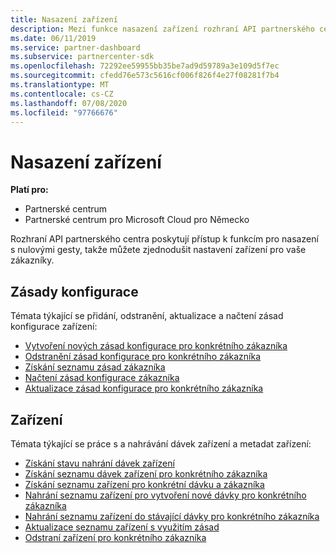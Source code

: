 ```yaml
---
title: Nasazení zařízení
description: Mezi funkce nasazení zařízení rozhraní API partnerského centra patří zásady konfigurace a zařízení.
ms.date: 06/11/2019
ms.service: partner-dashboard
ms.subservice: partnercenter-sdk
ms.openlocfilehash: 72292ee59955bb35be7ad9d59789a3e109d5f7ec
ms.sourcegitcommit: cfedd76e573c5616cf006f826f4e27f08281f7b4
ms.translationtype: MT
ms.contentlocale: cs-CZ
ms.lasthandoff: 07/08/2020
ms.locfileid: "97766676"
---
```

# <a name="device-deployment"></a>Nasazení zařízení

**Platí pro:**

- Partnerské centrum
- Partnerské centrum pro Microsoft Cloud pro Německo

Rozhraní API partnerského centra poskytují přístup k funkcím pro nasazení s nulovými gesty, takže můžete zjednodušit nastavení zařízení pro vaše zákazníky.

## <a name="configuration-policies"></a>Zásady konfigurace

Témata týkající se přidání, odstranění, aktualizace a načtení zásad konfigurace zařízení:

- [Vytvoření nových zásad konfigurace pro konkrétního zákazníka](create-a-new-configuration-policy-for-the-specified-customer.md)
- [Odstranění zásad konfigurace pro konkrétního zákazníka](delete-a-configuration-policy-for-the-specified-customer.md)
- [Získání seznamu zásad zákazníka](get-a-list-of-a-customer-s-policies.md)
- [Načtení zásad konfigurace zákazníka](retrieve-a-customer-s-configuration-policy.md)
- [Aktualizace zásad konfigurace pro konkrétního zákazníka](update-a-configuration-policy-for-the-specified-customer.md)

## <a name="devices"></a>Zařízení

Témata týkající se práce s a nahrávání dávek zařízení a metadat zařízení:

- [Získání stavu nahrání dávek zařízení](get-the-status-of-a-device-batch-upload.md)
- [Získání seznamu dávek zařízení pro konkrétního zákazníka](get-the-list-of-device-batches-for-the-specified-customer.md)
- [Získání seznamu zařízení pro konkrétní dávku a zákazníka](get-a-list-of-devices-for-the-specified-batch-and-customer.md)
- [Nahrání seznamu zařízení pro vytvoření nové dávky pro konkrétního zákazníka](upload-a-list-of-devices-to-create-a-new-batch-for-the-specified-customer.md)
- [Nahrání seznamu zařízení do stávající dávky pro konkrétního zákazníka](upload-a-list-of-devices-for-the-specified-customer.md)
- [Aktualizace seznamu zařízení s využitím zásad](update-a-list-of-devices-with-a-policy.md)
- [Odstraní zařízení pro konkrétního zákazníka](delete-a-device-for-the-specified-customer.md)
